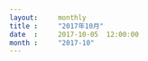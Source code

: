 ```yaml
---  
layout:     monthly
title :     "2017年10月"    
date  :     2017-10-05  12:00:00    
month :     "2017-10"    
---  
```

